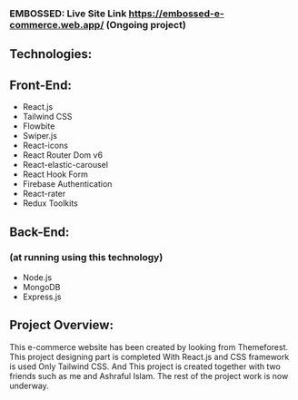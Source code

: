 ### EMBOSSED:  Live Site Link https://embossed-e-commerce.web.app/  (Ongoing project)

## Technologies:

## Front-End: 

<ul>
    <li>React.js</li>
    <li>Tailwind CSS</li>
    <li>Flowbite</li>
    <li>Swiper.js</li>
    <li>React-icons</li>
    <li>React Router Dom v6</li>
    <li>React-elastic-carousel</li>
    <li>React Hook Form</li>
    <li>Firebase Authentication</li>
    <li>React-rater</li>
    <li>Redux Toolkits</li>
</ul>

## Back-End:

### (at running using this technology)
<ul>
    <li>Node.js</li>
    <li>MongoDB</li>
    <li>Express.js</li>
</ul>


## Project Overview:

<p>This e-commerce website has been created by looking from Themeforest.   This project designing part is completed With React.js and CSS framework is used Only Tailwind CSS. And This project is created together with two friends such as me and  Ashraful Islam. The rest of the project work is now underway.</p>